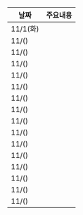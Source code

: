 |날짜|주요내용|
|------|---|
|11/1(화)||
|11/()||
|11/()||
|11/()||
|11/()||
|11/()||
|11/()||
|11/()||
|11/()||
|11/()||
|11/()||
|11/()||
|11/()||
|11/()||
|11/()||
|11/()||